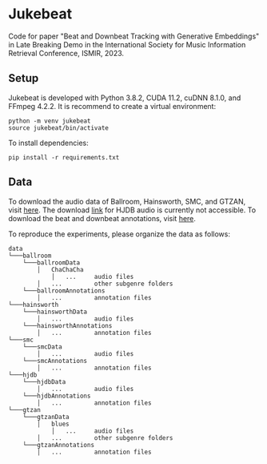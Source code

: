 # Jukebeat

Code for paper "Beat and Downbeat Tracking with Generative Embeddings" in Late Breaking Demo in the International Society for Music Information Retrieval Conference, ISMIR, 2023.

## Setup

Jukebeat is developed with Python 3.8.2, CUDA 11.2, cuDNN 8.1.0, and FFmpeg 4.2.2. It is recommend to create a virtual environment:
```
python -m venv jukebeat
source jukebeat/bin/activate
```
To install dependencies:
```
pip install -r requirements.txt
```

## Data

To download the audio data of Ballroom, Hainsworth, SMC, and GTZAN, visit [here](https://github.com/zhaojw1998/Beat-Transformer#audio-data). The download [link](https://ddmal.music.mcgill.ca/breakscience/dbeat/) for HJDB audio is currently not accessible. To download the beat and downbeat annotations, visit [here](https://github.com/superbock/ISMIR2019).

To reproduce the experiments, please organize the data as follows:

```
data
└───ballroom
	└───ballroomData
		│	ChaChaCha
			│	...		audio files
		│	...			other subgenre folders
	└───ballroomAnnotations
		│	...			annotation files
└───hainsworth
	└───hainsworthData
		│	...			audio files
	└───hainsworthAnnotations
		│	...			annotation files
└───smc
	└───smcData
		│	...			audio files
	└───smcAnnotations
		│	...			annotation files
└───hjdb
	└───hjdbData
		│	...			audio files
	└───hjdbAnnotations
		│	...			annotation files
└───gtzan
	└───gtzanData
		│	blues
			│	...		audio files
		│	...			other subgenre folders
	└───gtzanAnnotations
		│	...			annotation files
```
